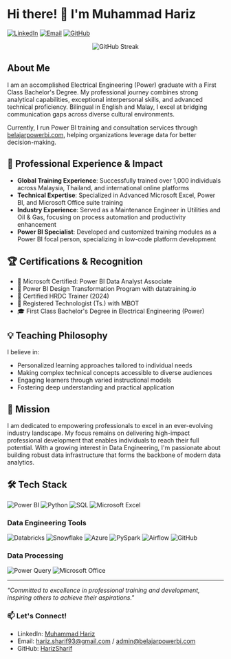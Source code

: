 # Hi there! 👋 I'm Muhammad Hariz

[![LinkedIn](https://img.shields.io/badge/LinkedIn-0077B5?style=for-the-badge&logo=linkedin&logoColor=white)](https://www.linkedin.com/in/harizsharif/)
[![Email](https://img.shields.io/badge/Email-D14836?style=for-the-badge&logo=gmail&logoColor=white)](mailto:hariz.sharif93@gmail.com)
[![GitHub](https://img.shields.io/badge/GitHub-100000?style=for-the-badge&logo=github&logoColor=white)](https://github.com/HarizSharif)

<div align="center">
  <img src="https://github-readme-streak-stats.herokuapp.com/?user=HarizSharif" alt="GitHub Streak"/>
</div>

## About Me

I am an accomplished Electrical Engineering (Power) graduate with a First Class Bachelor's Degree. My professional journey combines strong analytical capabilities, exceptional interpersonal skills, and advanced technical proficiency. Bilingual in English and Malay, I excel at bridging communication gaps across diverse cultural environments.

Currently, I run Power BI training and consultation services through [belajarpowerbi.com](https://belajarpowerbi.com), helping organizations leverage data for better decision-making.

## 🚀 Professional Experience & Impact

- **Global Training Experience**: Successfully trained over 1,000 individuals across Malaysia, Thailand, and international online platforms
- **Technical Expertise**: Specialized in Advanced Microsoft Excel, Power BI, and Microsoft Office suite training
- **Industry Experience**: Served as a Maintenance Engineer in Utilities and Oil & Gas, focusing on process automation and productivity enhancement
- **Power BI Specialist**: Developed and customized training modules as a Power BI focal person, specializing in low-code platform development

## 🏆 Certifications & Recognition

- 🏅 Microsoft Certified: Power BI Data Analyst Associate
- 🏅 Power BI Design Transformation Program with datatraining.io
- 🏅 Certified HRDC Trainer (2024)
- 🏅 Registered Technologist (Ts.) with MBOT
- 🎓 First Class Bachelor's Degree in Electrical Engineering (Power)

## 💡 Teaching Philosophy

I believe in:
- Personalized learning approaches tailored to individual needs
- Making complex technical concepts accessible to diverse audiences
- Engaging learners through varied instructional models
- Fostering deep understanding and practical application

## 🎯 Mission

I am dedicated to empowering professionals to excel in an ever-evolving industry landscape. My focus remains on delivering high-impact professional development that enables individuals to reach their full potential. With a growing interest in Data Engineering, I'm passionate about building robust data infrastructure that forms the backbone of modern data analytics.

## 🛠️ Tech Stack

![Power BI](https://img.shields.io/badge/Power_BI-F2C811?style=for-the-badge&logo=powerbi&logoColor=black)
![Python](https://img.shields.io/badge/Python-3776AB?style=for-the-badge&logo=python&logoColor=white)
![SQL](https://img.shields.io/badge/SQL-4479A1?style=for-the-badge&logo=sql&logoColor=white)
![Microsoft Excel](https://img.shields.io/badge/Microsoft_Excel-217346?style=for-the-badge&logo=microsoft-excel&logoColor=white)

### Data Engineering Tools
![Databricks](https://img.shields.io/badge/Databricks-FF3621?style=for-the-badge&logo=databricks&logoColor=white)
![Snowflake](https://img.shields.io/badge/Snowflake-29B5E8?style=for-the-badge&logo=snowflake&logoColor=white)
![Azure](https://img.shields.io/badge/Azure_Data_Lake-0078D4?style=for-the-badge&logo=microsoft-azure&logoColor=white)
![PySpark](https://img.shields.io/badge/PySpark-E25A1C?style=for-the-badge&logo=apache-spark&logoColor=white)
![Airflow](https://img.shields.io/badge/Airflow-017CEE?style=for-the-badge&logo=apache-airflow&logoColor=white)
![GitHub](https://img.shields.io/badge/GitHub-181717?style=for-the-badge&logo=github&logoColor=white)

### Data Processing
![Power Query](https://img.shields.io/badge/Power_Query-217346?style=for-the-badge&logo=microsoft&logoColor=white)
![Microsoft Office](https://img.shields.io/badge/Microsoft_Office-D83B01?style=for-the-badge&logo=microsoft-office&logoColor=white)

---

*"Committed to excellence in professional training and development, inspiring others to achieve their aspirations."*

### 📫 Let's Connect!

- LinkedIn: [Muhammad Hariz](https://www.linkedin.com/in/harizsharif/)
- Email: hariz.sharif93@gmail.com / admin@belajarpowerbi.com
- GitHub: [HarizSharif](https://github.com/HarizSharif)
